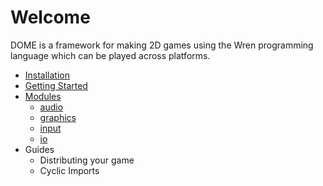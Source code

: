 Welcome
============

DOME is a framework for making 2D games using the Wren programming language which can be played across platforms.

* [Installation](installation)
* [Getting Started](getting-started)
* [Modules](modules/)
  * [audio](modules/audio)
  * [graphics](modules/graphics)
  * [input](modules/input)
  * [io](modules/io)
* Guides
  * Distributing your game
  * Cyclic Imports
